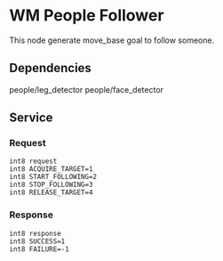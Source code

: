 # WM People Follower

This node generate move_base goal to follow someone.

## Dependencies

people/leg_detector
people/face_detector

## Service

### Request

```
int8 request
int8 ACQUIRE_TARGET=1
int8 START_FOLLOWING=2
int8 STOP_FOLLOWING=3
int8 RELEASE_TARGET=4
```

### Response

```
int8 response
int8 SUCCESS=1
int8 FAILURE=-1
```
